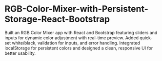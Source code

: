 # RGB-Color-Mixer-with-Persistent-Storage-React-Bootstrap
Built an RGB Color Mixer app with React and Bootstrap featuring sliders and inputs for dynamic color adjustment with real-time preview. Added quick-set white/black, validation for inputs, and error handling. Integrated localStorage for persistent colors and designed a clean, responsive UI for better usability.
